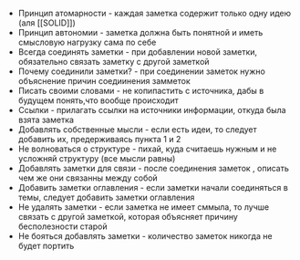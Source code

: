 * Принцип атомарности - каждая заметка содержит только одну идею (аля [[SOLID]])
* Принцип автономии - заметка должна быть понятной и иметь смысловую нагрузку сама по себе
* Всегда соединять заметки - при добавлении новой заметки, обязательно связать заметку с другой заметкой
* Почему соединили заметки? - при соединении заметок нужно объяснение причин соедиинения замметок
* Писать своими словами - не копипастить с источника, дабы в будущем понять,что  вообще происходит
* Ссылки - прилагать ссылки на источники информации, откуда была взята заметка
* Добавлять собственные мысли - если есть идеи, то следует добавить их, предерживаясь пункта 1 и 2
* Не волноваться о структуре - пихай, куда считаешь нужным и не усложняй структуру (все мысли равны)
* Добавлять заметки для связи - после соединения заметок , описать чем же они связанны между собой
* Добавить заметки оглавления - если заметки начали соединяться в темы, следует добавить заметки оглавления
* Не удалять заметки - если заметка не имеет сммыла, то лучше связать с другой заметкой, которая объясняет причину бесполезности старой
* Не бояться добавлять заметки - количество заметок никогда не будет портить 
